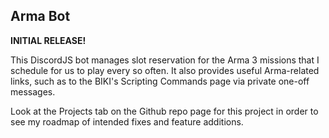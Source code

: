 Arma Bot
---

**INITIAL RELEASE!**

This DiscordJS bot manages slot reservation for the Arma 3 missions that I schedule for us to play every so often.  It also provides useful Arma-related links, such as to the BIKI's Scripting Commands page via private one-off messages.

Look at the Projects tab on the Github repo page for this project in order to see my roadmap of intended fixes and feature additions.